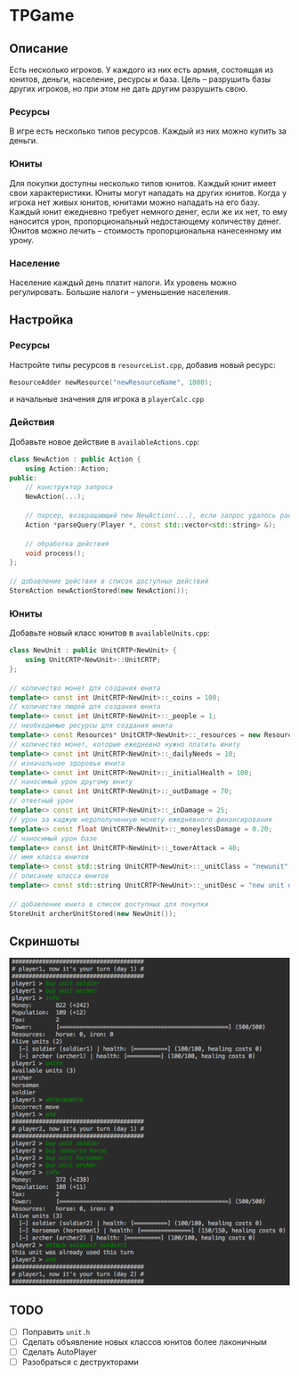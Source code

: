 # TPGame

## Описание
Есть несколько игроков. У каждого из них есть армия, состоящая из юнитов, деньги, население, ресурсы и база. Цель – разрушить базы других игроков, но при этом не дать другим разрушить свою.
### Ресурсы
В игре есть несколько типов ресурсов. Каждый из них можно купить за деньги.
### Юниты
Для покупки доступны несколько типов юнитов.  Каждый юнит имеет свои характеристики. Юниты могут нападать на других юнитов. Когда у игрока нет живых юнитов, юнитами можно нападать на его базу. Каждый юнит ежедневно требует немного денег, если же их нет, то ему наносится урон, пропорциональный недостающему количеству денег. Юнитов можно лечить – стоимость пропорциональна нанесенному им урону. 
### Население
Население каждый день платит налоги. Их уровень можно регулировать. Большие налоги – уменьшение населения.

## Настройка
### Ресурсы
Настройте типы ресурсов в `resourceList.cpp`, добавив новый ресурс:
```c++
ResourceAdder newResource("newResourceName", 1000);
```
и начальные значения для игрока в `playerCalc.cpp`
### Действия
Добавьте новое действие в `availableActions.cpp`:
```c++
class NewAction : public Action {
    using Action::Action;
public:
    // конструктор запроса
    NewAction(...);

    // парсер, возвращающий new NewAction(...), если запрос удалось распарсить, иначе nullptr
    Action *parseQuery(Player *, const std::vector<std::string> &);

    // обработка действия
    void process();
};

// добавление действия в список доступных действий
StoreAction newActionStored(new NewAction());
```
### Юниты
Добавьте новый класс юнитов в `availableUnits.cpp`:
```c++
class NewUnit : public UnitCRTP<NewUnit> {
    using UnitCRTP<NewUnit>::UnitCRTP;
};

// количество монет для создания юнита
template<> const int UnitCRTP<NewUnit>::_coins = 100;
// количество людей для создания юнита
template<> const int UnitCRTP<NewUnit>::_people = 1;
// необходимые ресурсы для создания юнита
template<> const Resources* UnitCRTP<NewUnit>::_resources = new Resources(std::vector<int>({0, 0}));
// количество монет, которые ежедневно нужно платить юниту
template<> const int UnitCRTP<NewUnit>::_dailyNeeds = 10;
// изначальное здоровье юнита
template<> const int UnitCRTP<NewUnit>::_initialHealth = 100;
// наносимый урон другому юниту
template<> const int UnitCRTP<NewUnit>::_outDamage = 70;
// ответный урон
template<> const int UnitCRTP<NewUnit>::_inDamage = 25;
// урон за каджую недополученную монету ежедневного финансирования
template<> const float UnitCRTP<NewUnit>::_moneylessDamage = 0.20;
// наносимый урон базе
template<> const int UnitCRTP<NewUnit>::_towerAttack = 40;
// имя класса юнитов
template<> const std::string UnitCRTP<NewUnit>::_unitClass = "newunit";
// описание класса юнитов
template<> const std::string UnitCRTP<NewUnit>::_unitDesc = "new unit description";

// добавление юнита в список доступных для покупки
StoreUnit archerUnitStored(new NewUnit());
```

## Скриншоты
![Скриншот 1](https://github.com/farhit1/mipt2-TPGame/blob/master/screenshots/1.png)

## TODO
- [ ] Поправить `unit.h`
- [ ] Сделать объявление новых классов юнитов более лаконичным
- [ ] Сделать AutoPlayer
- [ ] Разобраться с деструкторами
